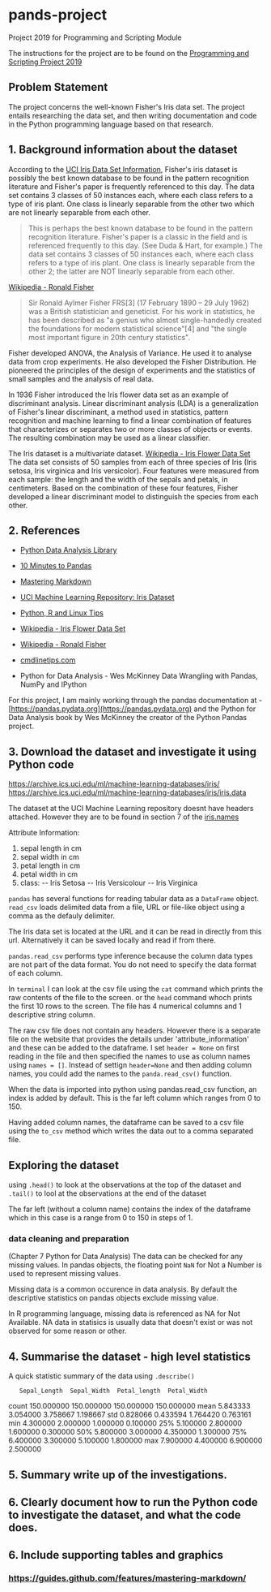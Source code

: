 # pands-project
Project 2019 for Programming and Scripting Module

The instructions for the project are to be found on the [Programming and Scripting Project 2019](https://github.com/ianmcloughlin/project-pands/raw/master/project.pd)

## Problem Statement

The project concerns the well-known Fisher's Iris data set. 
The project entails researching the data set, and then writing documentation and code in the Python programming language based on that research.

## 1. Background information about the dataset

According to the [UCI Iris Data Set Information](https://archive.ics.uci.edu/ml/datasets/iris), Fisher's iris dataset is possibly the best known database to be found in the pattern recognition literature and Fisher's paper is frequently referenced to this day. The data set contains 3 classes of 50 instances each, where each class refers to a type of iris plant. One class is linearly separable from the other two which are not linearly separable from each other.

>This is perhaps the best known database to be found in the pattern recognition literature. Fisher's paper is a classic in the field and is referenced frequently to this day. (See Duda & Hart, for example.) The data set contains 3 classes of 50 instances each, where each class refers to a type of iris plant. One class is linearly separable from the other 2; the latter are NOT linearly separable from each other. 

[Wikipedia - Ronald Fisher](https://en.wikipedia.org/wiki/Ronald_Fisher)
>Sir Ronald Aylmer Fisher FRS[3] (17 February 1890 – 29 July 1962) was a British statistician and geneticist. For his work in statistics, he has been described as "a genius who almost single-handedly created the foundations for modern statistical science"[4] and "the single most important figure in 20th century statistics".

Fisher developed ANOVA, the Analysis of Variance. He used it to analyse data from crop experiments. He also developed the Fisher Distribution. He pioneered the principles of the design of experiments and the statistics of small samples and the analysis of real data.

In 1936 Fisher introduced the Iris flower data set as an example of discriminant analysis. Linear discriminant analysis (LDA) is a generalization of Fisher's linear discriminant, a method used in statistics, pattern recognition and machine learning to find a linear combination of features that characterizes or separates two or more classes of objects or events. The resulting combination may be used as a linear classifier.

The Iris dataset is a multivariate dataset. 
[Wikipedia - Iris Flower Data Set](https://en.wikipedia.org/wiki/Iris_flower_data_set)
The data set consists of 50 samples from each of three species of Iris (Iris setosa, Iris virginica and Iris versicolor). Four features were measured from each sample: the length and the width of the sepals and petals, in centimeters. Based on the combination of these four features, Fisher developed a linear discriminant model to distinguish the species from each other.




## 2. References

- [Python Data Analysis Library](https://pandas.pydata.org)

- [10 Minutes to Pandas](https://pandas.pydata.org/pandas-docs/stable/getting_started/10min.html)

- [Mastering Markdown](https://guides.github.com/features/mastering-markdown/)

- [UCI Machine Learning Repository: Iris Dataset](https://archive.ics.uci.edu/ml/datasets/iris)

- [Python, R and Linux Tips](https://cmdlinetips.com/category/python/)

- [Wikipedia - Iris Flower Data Set](https://en.wikipedia.org/wiki/Iris_flower_data_set)

- [Wikipedia - Ronald Fisher](https://en.wikipedia.org/wiki/Ronald_Fisher)

- [cmdlinetips.com](https://cmdlinetips.com/2018/01/7-tips-to-read-a-csv-file-as-pandas-data-frame/)


- Python for Data Analysis - Wes McKinney
Data Wrangling with Pandas, NumPy and IPython

For this project, I am mainly working through the pandas documentation at - [https://pandas.pydata.org](https://pandas.pydata.org) and the Python for Data Analysis book by Wes McKinney the creator of the Python Pandas project.

## 3. Download the dataset and investigate it using Python code

https://archive.ics.uci.edu/ml/machine-learning-databases/iris/
https://archive.ics.uci.edu/ml/machine-learning-databases/iris/iris.data

The dataset at the UCI Machine Learning repository doesnt have headers attached. However they are to be found in section 7 of the [iris.names](https://archive.ics.uci.edu/ml/machine-learning-databases/iris/iris.names)

 Attribute Information:
   1. sepal length in cm
   2. sepal width in cm
   3. petal length in cm
   4. petal width in cm
   5. class: 
      -- Iris Setosa
      -- Iris Versicolour
      -- Iris Virginica

`pandas` has several functions for reading tabular data as a `DataFrame` object. 
`read_csv` loads delimited data from a file, URL or file-like object using a comma as the defauly delimiter.

The Iris data set is located at the URL and it can be read in directly from this url.
Alternatively it can be saved locally and read if from there.


`pandas.read_csv` performs type inference because the column data types are not part of the data format. You do not need to specify the data format of each column.

In `terminal` I can look at the csv file using the `cat` command which prints the raw contents of the file to the screen. or the `head` command whoch prints the first 10 rows to the screen. The file has 4 numerical columns and 1 descriptive string column. 

The raw csv file does not contain any headers. However there is a separate file on the website that provides the details under 'attribute_information' and these can be added to the dataframe. 
I set `header = None` on first reading in the file and then specified the names to use as column names using `names = []`.
Instead of settign `header=None` and then adding column names, you could add the names to the `panda.read_csv()` function.

When the data is imported into python using pandas.read_csv function, an index is added by default. This is the far left column which ranges from 0 to 150. 

Having added column names, the dataframe can be saved to a csv file using the `to_csv` method which writes the data out to a comma separated file.


## Exploring the dataset

using `.head()` to look at the observations at the top of the dataset and `.tail()` to lool at the observations at the end of the dataset

The far left (without a column name) contains the index of the dataframe which in this case is a range from 0 to 150 in steps of 1.

### data cleaning and preparation

(Chapter 7 Python for Data Analysis)
The data can be checked for any missing values. In pandas objects, the floating point `NaN` for Not a Number is used to represent missing values.

Missing data is a common occurence in data analysis. By default the descriptive statistics on pandas objects exclude missing value.

In R programming language, missing data is referenced as NA for Not Available. NA data in statisics is usually data that doesn't exist or was not observed for some reason or other.

## 4. Summarise the dataset - high level statistics

A quick statistic summary of the data using `.describe()`
 
       Sepal_Length  Sepal_Width  Petal_length  Petal_Width
count    150.000000   150.000000    150.000000   150.000000
mean       5.843333     3.054000      3.758667     1.198667
std        0.828066     0.433594      1.764420     0.763161
min        4.300000     2.000000      1.000000     0.100000
25%        5.100000     2.800000      1.600000     0.300000
50%        5.800000     3.000000      4.350000     1.300000
75%        6.400000     3.300000      5.100000     1.800000
max        7.900000     4.400000      6.900000     2.500000

## 5. Summary write up of the investigations.

## 6. Clearly document how to run the Python code to investigate the dataset, and what the code does.

## 6. Include supporting tables and graphics

### https://guides.github.com/features/mastering-markdown/
